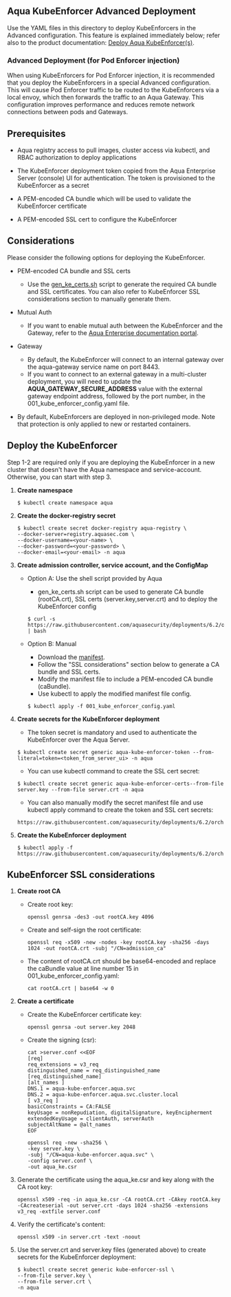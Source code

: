 ## Aqua KubeEnforcer Advanced Deployment

Use the YAML files in this directory to deploy KubeEnforcers in the Advanced configuration. This feature is explained immediately below; refer also to the product documentation: [Deploy Aqua KubeEnforcer(s)](https://docs.aquasec.com/v6.2/docs/deploy-k8s-aqua-kubeenforcers).

### Advanced Deployment (for Pod Enforcer injection)

When using KubeEnforcers for Pod Enforcer injection, it is recommended that you deploy the KubeEnforcers in a special Advanced configuration. This will cause Pod Enforcer traffic to be routed to the KubeEnforcers via a local envoy, which then forwards the traffic to an Aqua Gateway. This configuration improves performance and reduces remote network connections between pods and Gateways.

## Prerequisites

- Aqua registry access to pull images, cluster access via kubectl, and RBAC authorization to deploy applications

- The KubeEnforcer deployment token copied from the Aqua Enterprise Server (console) UI for authentication. The token is provisioned to the KubeEnforcer as a secret

- A PEM-encoded CA bundle which will be used to validate the KubeEnforcer certificate

- A PEM-encoded SSL cert to configure the KubeEnforcer

## Considerations

Please consider the following options for deploying the KubeEnforcer.

- PEM-encoded CA bundle and SSL certs
  - Use the [gen_ke_certs.sh](https://github.com/aquasecurity/deployments/tree/6.2/orchestrators/kubernetes/manifests/aqua_csp_009_enforcer/kube_enforcer_advanced/gen_ke_certs.sh) script to generate the required CA bundle and SSL certificates. You can also refer to KubeEnforcer SSL considerations section to manually generate them.

- Mutual Auth
  - If you want to enable mutual auth between the KubeEnforcer and the Gateway, refer to the [Aqua Enterprise documentation portal](https://docs.aquasec.com/v5.3/).

- Gateway
  - By default, the KubeEnforcer will connect to an internal gateway over the aqua-gateway service name on port 8443.
  - If you want to connect to an external gateway in a multi-cluster deployment, you will need to update the **AQUA_GATEWAY_SECURE_ADDRESS** value with the external gateway endpoint address, followed by the port number, in the 001_kube_enforcer_config.yaml file.

- By default, KubeEnforcers are deployed in non-privileged mode. Note that protection is only applied to new or restarted containers.

## Deploy the KubeEnforcer

Step 1-2 are required only if you are deploying the KubeEnforcer in a new cluster that doesn't have the Aqua namespace and service-account. Otherwise, you can start with step 3.

1. **Create namespace**

   ```SHELL
   $ kubectl create namespace aqua
   ```

2. **Create the docker-registry secret**

   ```shell
   $ kubectl create secret docker-registry aqua-registry \
   --docker-server=registry.aquasec.com \
   --docker-username=<your-name> \
   --docker-password=<your-password> \
   --docker-email=<your-email> -n aqua
   ```

3. **Create admission controller, service account, and the ConfigMap**
   - Option A: Use the shell script provided by Aqua
        - gen_ke_certs.sh script can be used to generate CA bundle (rootCA.crt), SSL certs (server.key,server.crt) and to deploy the KubeEnforcer config
        
        ```shell
        $ curl -s https://raw.githubusercontent.com/aquasecurity/deployments/6.2/orchestrators/kubernetes/manifests/aqua_csp_009_enforcer/kube_enforcer_advanced/gen_ke_certs.sh | bash
        ```
   - Option B: Manual
        - Download the [manifest](https://raw.githubusercontent.com/aquasecurity/deployments/6.2/orchestrators/kubernetes/manifests/aqua_csp_009_enforcer/kube_enforcer_advanced/001_kube_enforcer_config.yaml).
        - Follow the "SSL considerations" section below to generate a CA bundle and SSL certs.
        - Modify the manifest file to include a PEM-encoded CA bundle (caBundle).
        - Use kubectl to apply the modified manifest file config.
        
        ```shell
        $ kubectl apply -f 001_kube_enforcer_config.yaml
        ```

4.  **Create secrets for the KubeEnforcer deployment** 

    * The token secret is mandatory and used to authenticate the KubeEnforcer over the Aqua Server.

    ```shell
    $ kubectl create secret generic aqua-kube-enforcer-token --from-literal=token=<token_from_server_ui> -n aqua
    ```
    * You can use kubectl command to create the SSL cert secret:
    
    ```shell
    $ kubectl create secret generic aqua-kube-enforcer-certs--from-file server.key --from-file server.crt -n aqua
    ```

    * You can also manually modify the secret manifest file and use kubectl apply command to create the token and SSL cert secrets:

    ```shell
    https://raw.githubusercontent.com/aquasecurity/deployments/6.2/orchestrators/kubernetes/manifests/aqua_csp_009_enforcer/kube_enforcer_advanced/002_kube_enforcer_secrets.yaml
    ```

5. **Create the KubeEnforcer deployment**

   ```shell
   $ kubectl apply -f https://raw.githubusercontent.com/aquasecurity/deployments/6.2/orchestrators/kubernetes/manifests/aqua_csp_009_enforcer/kube_enforcer_advanced/003_kube_enforcer_deploy.yaml
   ```

## KubeEnforcer SSL considerations

1. **Create root CA**

   * Create root key:

     ```shell
     openssl genrsa -des3 -out rootCA.key 4096
     ```

   * Create and self-sign the root certificate:

     ```shell
     openssl req -x509 -new -nodes -key rootCA.key -sha256 -days 1024 -out rootCA.crt -subj "/CN=admission_ca"
     ```

   * The content of rootCA.crt should be base64-encoded and replace the caBundle value at line number 15 in 001_kube_enforcer_config.yaml:

     ```shell
     cat rootCA.crt | base64 -w 0
     ```

2. **Create a certificate**

   * Create the KubeEnforcer certificate key:

     ```shell
     openssl genrsa -out server.key 2048
     ```

   * Create the signing (csr):

     ```shell
     cat >server.conf <<EOF
     [req]
     req_extensions = v3_req
     distinguished_name = req_distinguished_name
     [req_distinguished_name]
     [alt_names ]
     DNS.1 = aqua-kube-enforcer.aqua.svc
     DNS.2 = aqua-kube-enforcer.aqua.svc.cluster.local
     [ v3_req ]
     basicConstraints = CA:FALSE
     keyUsage = nonRepudiation, digitalSignature, keyEncipherment
     extendedKeyUsage = clientAuth, serverAuth
     subjectAltName = @alt_names
     EOF
     ```

     ```shell
     openssl req -new -sha256 \
     -key server.key \
     -subj "/CN=aqua-kube-enforcer.aqua.svc" \
     -config server.conf \
     -out aqua_ke.csr
     ```

3. Generate the certificate using the aqua_ke.csr and key along with the CA root key:

   ```shell
   openssl x509 -req -in aqua_ke.csr -CA rootCA.crt -CAkey rootCA.key -CAcreateserial -out server.crt -days 1024 -sha256 -extensions v3_req -extfile server.conf 
   ``` 

4. Verify the certificate's content:

   ```shell
   openssl x509 -in server.crt -text -noout
   ```

5. Use the server.crt and server.key files (generated above) to create secrets for the KubeEnforcer deployment:

   ```shell
   $ kubectl create secret generic kube-enforcer-ssl \
   --from-file server.key \
   --from-file server.crt \
   -n aqua
   ```
